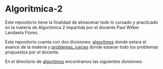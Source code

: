 # Algoritmica-2
Este repositorio tiene la finalidad de almacenar todo lo cursado y practicado en la materia de Algoritmica 2 impartida por el docente Paul Wilker Landaeta Flores.

Este repositorio cuenta con dos divisiones: [algoritmos](https://github.com/Cami7102/Algoritmica-2/tree/main/algoritmos) donde estara el avance de la materia y [problemas_jueces](https://github.com/Cami7102/Algoritmica-2/tree/main/problemas_jueces) donde estaran todo los problemas propuestos por el docente.

En el directorio de [algoritmos](https://github.com/Cami7102/Algoritmica-2/tree/main/algoritmos) encontramos las siguientes divisiones:

